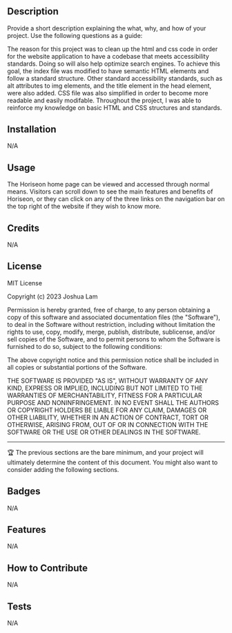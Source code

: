 # <Horiseon-Code-Refactor>

## Description

Provide a short description explaining the what, why, and how of your project. Use the following questions as a guide:

 The reason for this project was to clean up the html and css code in order for the website application to have a codebase that meets accessibility standards. Doing so will also help optimize search engines. To achieve this goal, the index file was modified to have semantic HTML elements and follow a standard structure. Other standard accessibility standards, such as alt attributes to img elements, and the title element in the head element, were also added. CSS file was also simplified in order to become more readable and easily modifable. Throughout the project, I was able to reinforce my knowledge on basic HTML and CSS structures and standards.

## Installation

N/A

## Usage

The Horiseon home page can be viewed and accessed through normal means. Visitors can scroll down to see the main features and benefits of Horiseon, or they can click on any of the three links on the navigation bar on the top right of the website if they wish to know more.

## Credits

N/A

## License

MIT License

Copyright (c) 2023 Joshua Lam

Permission is hereby granted, free of charge, to any person obtaining a copy
of this software and associated documentation files (the "Software"), to deal
in the Software without restriction, including without limitation the rights
to use, copy, modify, merge, publish, distribute, sublicense, and/or sell
copies of the Software, and to permit persons to whom the Software is
furnished to do so, subject to the following conditions:

The above copyright notice and this permission notice shall be included in all
copies or substantial portions of the Software.

THE SOFTWARE IS PROVIDED "AS IS", WITHOUT WARRANTY OF ANY KIND, EXPRESS OR
IMPLIED, INCLUDING BUT NOT LIMITED TO THE WARRANTIES OF MERCHANTABILITY,
FITNESS FOR A PARTICULAR PURPOSE AND NONINFRINGEMENT. IN NO EVENT SHALL THE
AUTHORS OR COPYRIGHT HOLDERS BE LIABLE FOR ANY CLAIM, DAMAGES OR OTHER
LIABILITY, WHETHER IN AN ACTION OF CONTRACT, TORT OR OTHERWISE, ARISING FROM,
OUT OF OR IN CONNECTION WITH THE SOFTWARE OR THE USE OR OTHER DEALINGS IN THE
SOFTWARE.

---

🏆 The previous sections are the bare minimum, and your project will ultimately determine the content of this document. You might also want to consider adding the following sections.

## Badges

N/A

## Features

N/A

## How to Contribute

N/A

## Tests

N/A
